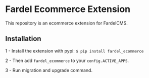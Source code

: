 # Fardel Ecommerce Extension

This repository is an ecommerce extension for FardelCMS.

## Installation

1 - Install the extension with pypi: `$ pip install fardel_ecommerce`

2 - Then add `fardel_ecommerce` to your `config.ACTIVE_APPS`.

3 - Run migration and upgrade command.
